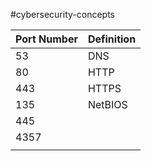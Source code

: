 #cybersecurity-concepts 

| Port Number | Definition |
| ----------- | ---------- |
| 53          | DNS        |
| 80          | HTTP       |
| 443         | HTTPS      |
| 135         | NetBIOS    |
| 445         |            |
| 4357        |            |
|             |            |
